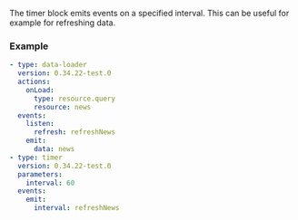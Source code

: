 The timer block emits events on a specified interval. This can be useful for example for refreshing
data.

### Example

```yaml
- type: data-loader
  version: 0.34.22-test.0
  actions:
    onLoad:
      type: resource.query
      resource: news
  events:
    listen:
      refresh: refreshNews
    emit:
      data: news
- type: timer
  version: 0.34.22-test.0
  parameters:
    interval: 60
  events:
    emit:
      interval: refreshNews
```
